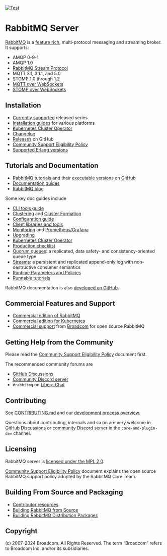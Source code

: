 [![Test](https://github.com/rabbitmq/rabbitmq-server/actions/workflows/test.yaml/badge.svg)](https://github.com/rabbitmq/rabbitmq-server/actions/workflows/test.yaml)

# RabbitMQ Server

[RabbitMQ](https://rabbitmq.com) is a [feature rich](https://www.rabbitmq.com/docs),
multi-protocol messaging and streaming broker. It supports:

 * AMQP 0-9-1
 * AMQP 1.0
 * [RabbitMQ Stream Protocol](https://www.rabbitmq.com/docs/streams)
 * MQTT 3.1, 3.1.1, and 5.0
 * STOMP 1.0 through 1.2
 * [MQTT over WebSockets](https://www.rabbitmq.com/docs/web-mqtt)
 * [STOMP over WebSockets](https://www.rabbitmq.com/docs/web-stomp)


## Installation

 * [Currently supported](https://www.rabbitmq.com/release-information) released series
 * [Installation guides](https://www.rabbitmq.com/docs/download) for various platforms
 * [Kubernetes Cluster Operator](https://www.rabbitmq.com/kubernetes/operator/operator-overview)
 * [Changelog](https://www.rabbitmq.com/release-information)
 * [Releases](https://github.com/rabbitmq/rabbitmq-server/releases) on GitHub
 * [Community Support Eligibility Policy](https://github.com/rabbitmq/rabbitmq-server/blob/main/COMMUNITY_SUPPORT.md)
 * [Supported Erlang versions](https://www.rabbitmq.com/docs/which-erlang)


## Tutorials and Documentation

 * [RabbitMQ tutorials](https://www.rabbitmq.com/tutorials) and their [executable versions on GitHub](https://github.com/rabbitmq/rabbitmq-tutorials)
 * [Documentation guides](https://rabbitmq.com/docs/)
 * [RabbitMQ blog](https://blog.rabbitmq.com/)

Some key doc guides include

 * [CLI tools guide](https://www.rabbitmq.com/docs/cli)
 * [Clustering](https://www.rabbitmq.com/docs/clustering) and [Cluster Formation](https://www.rabbitmq.com/docs/cluster-formation)
 * [Configuration guide](https://www.rabbitmq.com/docs/configure)
 * [Client libraries and tools](https://www.rabbitmq.com/client-libraries/devtools)
 * [Monitoring](https://www.rabbitmq.com/docs/monitoring) and [Prometheus/Grafana](https://www.rabbitmq.com/docs/prometheus)
 * [Upgrading](https://www.rabbitmq.com/docs/upgrade)
 * [Kubernetes Cluster Operator](https://www.rabbitmq.com/kubernetes/operator/operator-overview)
 * [Production checklist](https://www.rabbitmq.com/docs/production-checklist)
 * [Quorum queues](https://www.rabbitmq.com/docs/quorum-queues): a replicated, data safety- and consistency-oriented queue type
 * [Streams](https://www.rabbitmq.com/docs/streams): a persistent and replicated append-only log with non-destructive consumer semantics
 * [Runtime Parameters and Policies](https://www.rabbitmq.com/docs/parameters)
 * [Runnable tutorials](https://github.com/rabbitmq/rabbitmq-tutorials/)

RabbitMQ documentation is also [developed on GitHub](https://github.com/rabbitmq/rabbitmq-website/).

## Commercial Features and Support

 * [Commercial edition of RabbitMQ](https://tanzu.vmware.com/rabbitmq)
 * [Commercial edition for Kubernetes](https://tanzu.vmware.com/rabbitmq)
 * [Commercial support](https://tanzu.vmware.com/rabbitmq/oss) from [Broadcom](https://vmware.com) for open source RabbitMQ

## Getting Help from the Community

Please read the [Community Support Eligibility Policy](https://github.com/rabbitmq/rabbitmq-server/blob/main/COMMUNITY_SUPPORT.md) document
first.

The recommended community forums are

 * [GitHub Discussions](https://github.com/rabbitmq/rabbitmq-server/discussions/)
 * [Community Discord server](https://rabbitmq.com/discord/)
 * `#rabbitmq` on [Libera Chat](https://libera.chat/)


## Contributing

See [CONTRIBUTING.md](./CONTRIBUTING.md) and our [development process overview](https://www.rabbitmq.com/github).

Questions about contributing, internals and so on are very welcome in [GitHub Discussions](https://github.com/rabbitmq/rabbitmq-server/discussions)
or [community Discord server](https://www.rabbitmq.com/discord/) in the `core-and-plugin-dev` channel.


## Licensing

RabbitMQ server is [licensed under the MPL 2.0](LICENSE-MPL-RabbitMQ).

[Community Support Eligibility Policy](https://github.com/rabbitmq/rabbitmq-server/blob/main/COMMUNITY_SUPPORT.md)
document explains the open source RabbitMQ support policy adopted by the RabbitMQ Core Team.


## Building From Source and Packaging

 * [Contributor resources](https://github.com/rabbitmq/contribute)
 * [Building RabbitMQ from Source](https://www.rabbitmq.com/docs/build-server)
 * [Building RabbitMQ Distribution Packages](https://www.rabbitmq.com/docs/build-server)


## Copyright

(c) 2007-2024 Broadcom. All Rights Reserved. The term “Broadcom” refers to Broadcom Inc. and/or its subsidiaries.

